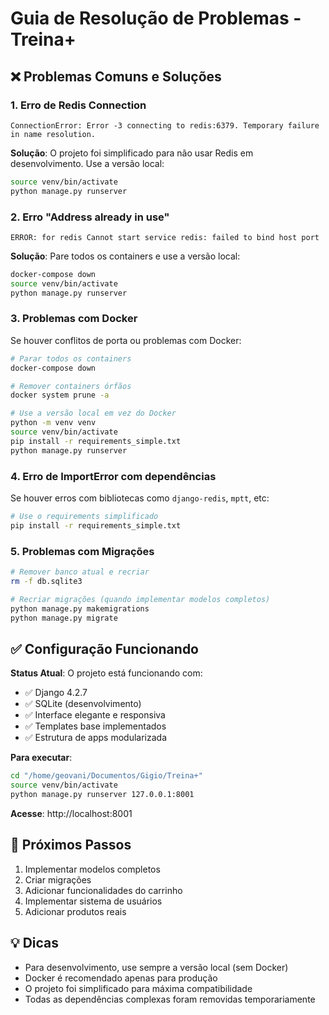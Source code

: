 # Guia de Resolução de Problemas - Treina+

## ❌ Problemas Comuns e Soluções

### 1. Erro de Redis Connection
```
ConnectionError: Error -3 connecting to redis:6379. Temporary failure in name resolution.
```
**Solução**: O projeto foi simplificado para não usar Redis em desenvolvimento. Use a versão local:
```bash
source venv/bin/activate
python manage.py runserver
```

### 2. Erro "Address already in use"
```
ERROR: for redis Cannot start service redis: failed to bind host port
```
**Solução**: Pare todos os containers e use a versão local:
```bash
docker-compose down
source venv/bin/activate  
python manage.py runserver
```

### 3. Problemas com Docker
Se houver conflitos de porta ou problemas com Docker:
```bash
# Parar todos os containers
docker-compose down

# Remover containers órfãos
docker system prune -a

# Use a versão local em vez do Docker
python -m venv venv
source venv/bin/activate
pip install -r requirements_simple.txt
python manage.py runserver
```

### 4. Erro de ImportError com dependências
Se houver erros com bibliotecas como `django-redis`, `mptt`, etc:
```bash
# Use o requirements simplificado
pip install -r requirements_simple.txt
```

### 5. Problemas com Migrações
```bash
# Remover banco atual e recriar
rm -f db.sqlite3

# Recriar migrações (quando implementar modelos completos)
python manage.py makemigrations
python manage.py migrate
```

## ✅ Configuração Funcionando

**Status Atual**: O projeto está funcionando com:
- ✅ Django 4.2.7
- ✅ SQLite (desenvolvimento)
- ✅ Interface elegante e responsiva
- ✅ Templates base implementados
- ✅ Estrutura de apps modularizada

**Para executar**:
```bash
cd "/home/geovani/Documentos/Gigio/Treina+"
source venv/bin/activate
python manage.py runserver 127.0.0.1:8001
```

**Acesse**: http://localhost:8001

## 🚀 Próximos Passos

1. Implementar modelos completos
2. Criar migrações
3. Adicionar funcionalidades do carrinho
4. Implementar sistema de usuários
5. Adicionar produtos reais

## 💡 Dicas

- Para desenvolvimento, use sempre a versão local (sem Docker)
- Docker é recomendado apenas para produção
- O projeto foi simplificado para máxima compatibilidade
- Todas as dependências complexas foram removidas temporariamente
